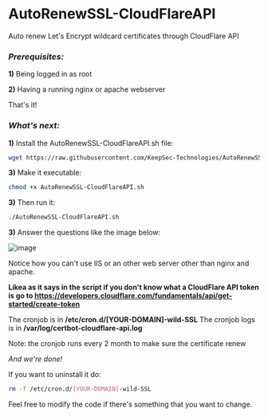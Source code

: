# AutoRenewSSL-CloudFlareAPI
Auto renew Let's Encrypt wildcard certificates through CloudFlare API


### ***Prerequisites:***

**1)** Being logged in as root 

**2)** Having a running nginx or apache webserver

That's it!

### ***What's next:***

**1)** Install the AutoRenewSSL-CloudFlareAPI.sh file:
```bash
wget https://raw.githubusercontent.com/KeepSec-Technologies/AutoRenewSSL-CloudFlareAPI/main/AutoRenewSSL-CloudFlareAPI.sh
```

**3)** Make it executable:
```bash
chmod +x AutoRenewSSL-CloudFlareAPI.sh
```
**3)** Then run it: 
```bash
./AutoRenewSSL-CloudFlareAPI.sh
```

**3)** Answer the questions like the image below:

![image](https://user-images.githubusercontent.com/108779415/200984074-e85b127e-3740-4d88-a5a0-2eab62b9a895.png)


Notice how you can't use IIS or an other web server other than nginx and apache.

**Likea as it says in the script if you don't know what a CloudFlare API token is go to https://developers.cloudflare.com/fundamentals/api/get-started/create-token**

The cronjob is in **/etc/cron.d/[YOUR-DOMAIN]-wild-SSL** 
The cronjob logs is in **/var/log/certbot-cloudflare-api.log**

Note: the cronjob runs every 2 month to make sure the certificate renew

*And we're done!*

If you want to uninstall it do:
```bash
rm -f /etc/cron.d/[YOUR-DOMAIN]-wild-SSL
```

Feel free to modify the code if there's something that you want to change.

